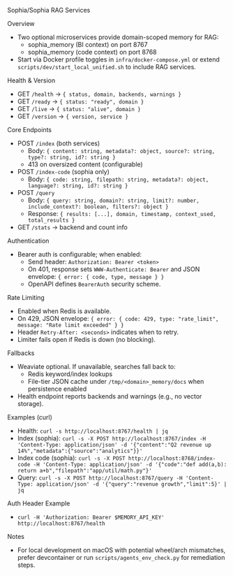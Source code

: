Sophia/Sophia RAG Services

Overview
- Two optional microservices provide domain-scoped memory for RAG:
  - sophia_memory (BI context) on port 8767
  - sophia_memory (code context) on port 8768
- Start via Docker profile toggles in `infra/docker-compose.yml` or extend `scripts/dev/start_local_unified.sh` to include RAG services.

Health & Version
- GET `/health` → `{ status, domain, backends, warnings }`
- GET `/ready` → `{ status: "ready", domain }`
- GET `/live` → `{ status: "alive", domain }`
- GET `/version` → `{ version, service }`

Core Endpoints
- POST `/index` (both services)
  - Body: `{ content: string, metadata?: object, source?: string, type?: string, id?: string }`
  - 413 on oversized content (configurable)
- POST `/index-code` (sophia only)
  - Body: `{ code: string, filepath: string, metadata?: object, language?: string, id?: string }`
- POST `/query`
  - Body: `{ query: string, domain?: string, limit?: number, include_context?: boolean, filters?: object }`
  - Response: `{ results: [...], domain, timestamp, context_used, total_results }`
- GET `/stats` → backend and count info

Authentication
- Bearer auth is configurable; when enabled:
  - Send header: `Authorization: Bearer <token>`
  - On 401, response sets `WWW-Authenticate: Bearer` and JSON envelope: `{ error: { code, type, message } }`
  - OpenAPI defines `BearerAuth` security scheme.

Rate Limiting
- Enabled when Redis is available.
- On 429, JSON envelope: `{ error: { code: 429, type: "rate_limit", message: "Rate limit exceeded" } }`
- Header `Retry-After: <seconds>` indicates when to retry.
- Limiter fails open if Redis is down (no blocking).

Fallbacks
- Weaviate optional. If unavailable, searches fall back to:
  - Redis keyword/index lookups
  - File-tier JSON cache under `/tmp/<domain>_memory/docs` when persistence enabled
- Health endpoint reports backends and warnings (e.g., no vector storage).

Examples (curl)
- Health: `curl -s http://localhost:8767/health | jq`
- Index (sophia):
  `curl -s -X POST http://localhost:8767/index -H 'Content-Type: application/json' -d '{"content":"Q2 revenue up 14%","metadata":{"source":"analytics"}}'`
- Index code (sophia):
  `curl -s -X POST http://localhost:8768/index-code -H 'Content-Type: application/json' -d '{"code":"def add(a,b): return a+b","filepath":"app/util/math.py"}'`
- Query:
  `curl -s -X POST http://localhost:8767/query -H 'Content-Type: application/json' -d '{"query":"revenue growth","limit":5}' | jq`

Auth Header Example
- `curl -H 'Authorization: Bearer $MEMORY_API_KEY' http://localhost:8767/health`

Notes
- For local development on macOS with potential wheel/arch mismatches, prefer devcontainer or run `scripts/agents_env_check.py` for remediation steps.
